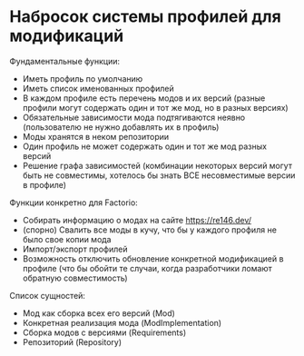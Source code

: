 # Набросок системы профилей для модификаций

Фундаментальные функции:
- Иметь профиль по умолчанию
- Иметь список именованных профилей
- В каждом профиле есть перечень модов и их версий
(разные профили могут содержать один и тот же мод, но в разных версиях)
- Обязательные зависимости мода подтягиваются неявно (пользователю не нужно добавлять их в профиль)
- Моды хранятся в неком репозитории
- Один профиль не может содержать один и тот же мод разных версий
- Решение графа зависимостей
(комбинации некоторых версий могут быть не совместимы, хотелось бы знать ВСЕ несовместимые версии в профиле)

Функции конкретно для Factorio:
- Собирать информацию о модах на сайте https://re146.dev/
- (спорно) Свалить все моды в кучу, что бы у каждого профиля не было свое копии мода
- Импорт/экспорт профилей
- Возможность отключить обновление конкретной модификацией в профиле
(что бы обойти те случаи, когда разработчики ломают обратную совместимость)

Список сущностей:
- Мод как сборка всех его версий (Mod)
- Конкретная реализация мода (ModImplementation)
- Сборка модов с версиями (Requirements)
- Репозиторий (Repository)